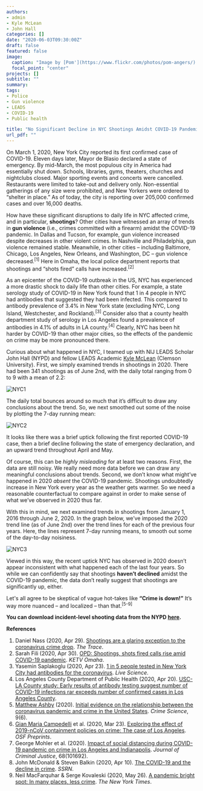 ```yaml
---
authors:
- admin
- Kyle McLean
- John Hall
categories: []
date: "2020-06-03T09:30:00Z"
draft: false
featured: false
image:
  caption: "Image by [Pom'](https://www.flickr.com/photos/pom-angers/) at [Flickr](https://flic.kr/p/S1YbWf)"
  focal_point: "center"
projects: []
subtitle: ""
summary: 
tags:
- Police
- Gun violence
- LEADS
- COVID-19
- Public health

title: "No Significant Decline in NYC Shootings Amidst COVID-19 Pandemic"
url_pdf: ""
---
```


On March 1, 2020, New York City reported its first confirmed case of COVID-19. Eleven days later, Mayor de Blasio declared a state of emergency. By mid-March, the most populous city in America had essentially shut down. Schools, libraries, gyms, theaters, churches and nightclubs closed. Major sporting events and concerts were cancelled. Restaurants were limited to take-out and delivery only. Non-essential gatherings of any size were prohibited, and New Yorkers were ordered to “shelter in place.” As of today, the city is reporting over 205,000 confirmed cases and over 16,000 deaths.

How have these significant disruptions to daily life in NYC affected crime, and in particular, **shootings**? Other cities have witnessed an array of trends in **gun violence** (i.e., crimes committed with a firearm) amidst the COVID-19 pandemic. In Dallas and Tucson, for example, gun violence increased despite decreases in other violent crimes. In Nashville and Philadelphia, gun violence remained stable. Meanwhile, in other cities – including Baltimore, Chicago, Los Angeles, New Orleans, and Washington, DC – gun violence decreased.<sup>[1]</sup> Here in Omaha, the local police department reports that shootings and “shots fired” calls have increased.<sup>[2]</sup> 

As an epicenter of the COVID-19 outbreak in the US, NYC has experienced a more drastic shock to daily life than other cities. For example, a state serology study of COVID-19 in New York found that 1 in 4 people in NYC had antibodies that suggested they had been infected. This compared to antibody prevalence of 3.4% in New York state (excluding NYC, Long Island, Westchester, and Rockland).<sup>[3]</sup> Consider also that a county health department study of serology in Los Angeles found a prevalence of antibodies in 4.1% of adults in LA county.<sup>[4]</sup> Clearly, NYC has been hit harder by COVID-19 than other major cities, so the effects of the pandemic on crime may be more pronounced there.

Curious about what happened in NYC, I teamed up with NIJ LEADS Scholar John Hall (NYPD) and fellow LEADS Academic [Kyle McLean](https://twitter.com/Clempoliceprof) (Clemson University). First, we simply examined trends in shootings in 2020. There had been 341 shootings as of June 2nd, with the daily total ranging from 0 to 9 with a mean of 2.2: 

![NYC1](/img/nyc_shootings_1.png)

The daily total bounces around so much that it’s difficult to draw any conclusions about the trend. So, we next smoothed out some of the noise by plotting the 7-day running mean:

![NYC2](/img/nyc_shootings_2.png)

It looks like there was a brief uptick following the first reported COVID-19 case, then a brief decline following the state of emergency declaration, and an upward trend throughout April and May.

Of course, this can be *highly misleading* for at least two reasons. First, the data are still noisy. We really need more data before we can draw any meaningful conclusions about trends. Second, we don’t know what might’ve happened in 2020 *absent* the COVID-19 pandemic. Shootings undoubtedly increase in New York every year as the weather gets warmer. So we need a reasonable counterfactual to compare against in order to make sense of what we’ve observed in 2020 thus far. 

With this in mind, we next examined trends in shootings from January 1, 2016 through June 2, 2020. In the graph below, we’ve imposed the 2020 trend line (as of June 2nd) over the trend lines for each of the previous four years. Here, the lines represent 7-day running means, to smooth out some of the day-to-day noisiness. 

![NYC3](/img/nyc_shootings_3.png)

Viewed in this way, the recent uptick NYC has observed in 2020 doesn’t appear inconsistent with what happened each of the last four years. So while we can confidently say that shootings **haven’t declined** amidst the COVID-19 pandemic, the data don’t really suggest that shootings are significantly up, either. 

Let's all agree to be skeptical of vague hot-takes like **“Crime is down!”** It’s way more nuanced – and localized – than that.<sup>[5-9]</sup> 

**You can download incident-level shooting data from the NYPD [here](https://www1.nyc.gov/site/nypd/stats/crime-statistics/citywide-crime-stats.page).**

**References**  
1. Daniel Nass (2020, Apr 29). [Shootings are a glaring exception to the coronavirus crime drop](https://www.thetrace.org/2020/04/coronavirus-gun-violence-stay-at-home-orders/). *The Trace*.  
2. Sarah Fili (2020, Apr 30). [OPD: Shootings, shots fired calls rise amid COVID-19 pandemic](https://www.ketv.com/article/opd-shootings-shots-fired-calls-rise-amid-covid-19-pandemic/32339922). *KETV Omaha*.  
3. Yasemin Saplakoglu (2020, Apr 23). [1 in 5 people tested in New York City had antibodies for the coronavirus](https://www.livescience.com/covid-antibody-test-results-new-york-test.html). *Live Science*.  
4. Los Angeles County Department of Public Health (2020, Apr 20). [USC-LA County study: Early results of antibody testing suggest number of COVID-19 infections rar exceeds number of confirmed cases in Los Angeles County](http://publichealth.lacounty.gov/phcommon/public/media/mediapubhpdetail.cfm?prid=2328).  
5. [Matthew Ashby](https://twitter.com/LessCrime) (2020). [Initial evidence on the relationship between the coronavirus pandemic and crime in the United States](https://crimesciencejournal.biomedcentral.com/articles/10.1186/s40163-020-00117-6). *Crime Science*, 9(6).  
6. [Gian Maria Campedelli](https://twitter.com/CampedelliGian) et al. (2020, Mar 23). [Exploring the effect of 2019-nCoV containment policies on crime: The case of Los Angeles](https://osf.io/gcpq8/). *OSF Preprints*.  
7. George Mohler et al. (2020). [Impact of social distancing during COVID-19 pandemic on crime in Los Angeles and Indianapolis](https://www.sciencedirect.com/science/article/pii/S0047235220301860). *Journal of Criminal Justice*, 68(101692).  
8. John McDonald & Steven Balkin (2020, Apr 10). [The COVID-19 and the decline in crime](https://papers.ssrn.com/sol3/papers.cfm?abstract_id=3567500). *SSRN*.    
9. Neil MacFarquhar & Serge Kovaleski (2020, May 26). [A pandemic bright spot: In many places, less crime](https://www.nytimes.com/2020/05/26/us/coronavirus-crime.html?referringSource=articleShare). *The New York Times*.
